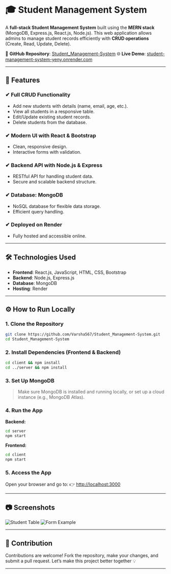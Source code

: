 
# 🎓 Student Management System

A **full-stack Student Management System** built using the **MERN stack** (MongoDB, Express.js, React.js, Node.js). This web application allows admins to manage student records efficiently with **CRUD operations** (Create, Read, Update, Delete).

🔗 **GitHub Repository**: [Student\_Management-System](https://github.com/Varsha567/Student_Management-System)
🌐 **Live Demo**: [student-management-system-yeny.onrender.com](https://student-management-system-yeny.onrender.com)

---

## 🚀 Features

### ✔ Full CRUD Functionality

* Add new students with details (name, email, age, etc.).
* View all students in a responsive table.
* Edit/Update existing student records.
* Delete students from the database.

### ✔ Modern UI with React & Bootstrap

* Clean, responsive design.
* Interactive forms with validation.

### ✔ Backend API with Node.js & Express

* RESTful API for handling student data.
* Secure and scalable backend structure.

### ✔ Database: MongoDB

* NoSQL database for flexible data storage.
* Efficient query handling.

### ✔ Deployed on Render

* Fully hosted and accessible online.

---

## 🛠 Technologies Used

* **Frontend**: React.js, JavaScript, HTML, CSS, Bootstrap
* **Backend**: Node.js, Express.js
* **Database**: MongoDB
* **Hosting**: Render

---

## ⚙️ How to Run Locally

### 1. Clone the Repository

```sh
git clone https://github.com/Varsha567/Student_Management-System.git
cd Student_Management-System
```

### 2. Install Dependencies (Frontend & Backend)

```sh
cd client && npm install
cd ../server && npm install
```

### 3. Set Up MongoDB

> Make sure MongoDB is installed and running locally, or set up a cloud instance (e.g., MongoDB Atlas).

### 4. Run the App

**Backend:**

```sh
cd server
npm start
```

**Frontend:**

```sh
cd client
npm start
```

### 5. Access the App

Open your browser and go to:
👉 [http://localhost:3000](http://localhost:3000)

---

## 📷 Screenshots

![Student Table](https://github.com/user-attachments/assets/d3e2456f-1a27-486c-a106-de6e4c694ac3)
![Form Example](https://github.com/user-attachments/assets/32fd524e-ccd2-43d0-a174-dab6a876d2d1)

---

## 🤝 Contribution

Contributions are welcome!
Fork the repository, make your changes, and submit a pull request.
Let’s make this project better together 💡

---


